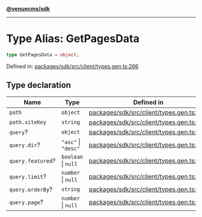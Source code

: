 [**@venuecms/sdk**](../Index.md)

***

# Type Alias: GetPagesData

```ts
type GetPagesData = object;
```

Defined in: [packages/sdk/src/client/types.gen.ts:266](https://github.com/venuecms/sdk/blob/aa6bf5e2569259dec55e399babe648ca7df4042f/packages/sdk/src/client/types.gen.ts#L266)

## Type declaration

| Name | Type | Defined in |
| ------ | ------ | ------ |
| <a id="path"></a> `path` | `object` | [packages/sdk/src/client/types.gen.ts:267](https://github.com/venuecms/sdk/blob/aa6bf5e2569259dec55e399babe648ca7df4042f/packages/sdk/src/client/types.gen.ts#L267) |
| `path.siteKey` | `string` | [packages/sdk/src/client/types.gen.ts:268](https://github.com/venuecms/sdk/blob/aa6bf5e2569259dec55e399babe648ca7df4042f/packages/sdk/src/client/types.gen.ts#L268) |
| <a id="query"></a> `query`? | `object` | [packages/sdk/src/client/types.gen.ts:270](https://github.com/venuecms/sdk/blob/aa6bf5e2569259dec55e399babe648ca7df4042f/packages/sdk/src/client/types.gen.ts#L270) |
| `query.dir`? | `"asc"` \| `"desc"` | [packages/sdk/src/client/types.gen.ts:271](https://github.com/venuecms/sdk/blob/aa6bf5e2569259dec55e399babe648ca7df4042f/packages/sdk/src/client/types.gen.ts#L271) |
| `query.featured`? | `boolean` \| `null` | [packages/sdk/src/client/types.gen.ts:272](https://github.com/venuecms/sdk/blob/aa6bf5e2569259dec55e399babe648ca7df4042f/packages/sdk/src/client/types.gen.ts#L272) |
| `query.limit`? | `number` \| `null` | [packages/sdk/src/client/types.gen.ts:273](https://github.com/venuecms/sdk/blob/aa6bf5e2569259dec55e399babe648ca7df4042f/packages/sdk/src/client/types.gen.ts#L273) |
| `query.orderBy`? | `string` | [packages/sdk/src/client/types.gen.ts:274](https://github.com/venuecms/sdk/blob/aa6bf5e2569259dec55e399babe648ca7df4042f/packages/sdk/src/client/types.gen.ts#L274) |
| `query.page`? | `number` \| `null` | [packages/sdk/src/client/types.gen.ts:275](https://github.com/venuecms/sdk/blob/aa6bf5e2569259dec55e399babe648ca7df4042f/packages/sdk/src/client/types.gen.ts#L275) |
